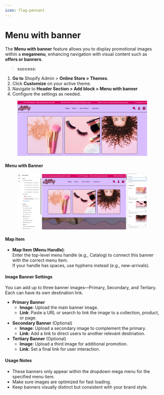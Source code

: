 ```yaml
---
icon: flag-pennant
---
```


# Menu with banner

The **Menu with banner** feature allows you to display promotional images within a **megamenu**, enhancing navigation with visual content such as **offers or banners**.

> **success:** 
1. **Go to** Shopify Admin > **Online Store > Themes**.
2. Click **Customize** on your active theme.
3. Navigate to **Header Section > Add block > Menu with banner**
4. Configure the settings as needed.


<figure><img src="../../.gitbook/assets/banner.png" alt=""><figcaption></figcaption></figure>

#### **Menu with Banner**

<figure><img src="../../.gitbook/assets/menu-with-banner.png" alt=""><figcaption></figcaption></figure>

#### **Map Item**

* **Map Item (Menu Handle)**:\
  Enter the top-level menu handle (e.g., Catalog) to connect this banner with the correct menu item.\
  If your handle has spaces, use hyphens instead (e.g., new-arrivals).

#### **Image Banner Settings**

You can add up to three banner images—Primary, Secondary, and Tertiary. Each can have its own destination link.

* **Primary Banner**
  * **Image**: Upload the main banner image.
  * **Link**: Paste a URL or search to link the image to a collection, product, or page.
* **Secondary Banner** (Optional)
  * **Image**: Upload a secondary image to complement the primary.
  * **Link**: Add a link to direct users to another relevant destination.
* **Tertiary Banner** (Optional)
  * **Image**: Upload a third image for additional promotion.
  * **Link**: Set a final link for user interaction.

#### **Usage Notes**

* These banners only appear within the dropdown mega menu for the specified menu item.
* Make sure images are optimized for fast loading.
* Keep banners visually distinct but consistent with your brand style.
